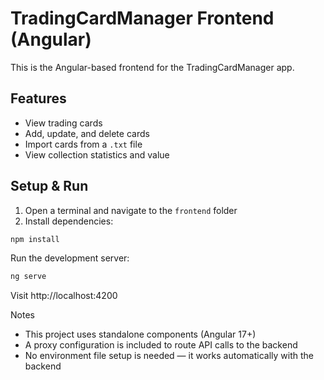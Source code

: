 # TradingCardManager Frontend (Angular)

This is the Angular-based frontend for the TradingCardManager app.

## Features

- View trading cards
- Add, update, and delete cards
- Import cards from a `.txt` file
- View collection statistics and value

## Setup & Run

1. Open a terminal and navigate to the `frontend` folder
2. Install dependencies:

```bash
npm install
```

Run the development server:

```bash
ng serve
```

Visit http://localhost:4200

Notes
- This project uses standalone components (Angular 17+)
- A proxy configuration is included to route API calls to the backend
- No environment file setup is needed — it works automatically with the backend
